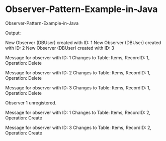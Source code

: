 # Observer-Pattern-Example-in-Java
Observer-Pattern-Example-in-Java

Output:

New Observer (DBUser) created with ID: 1
New Observer (DBUser) created with ID: 2
New Observer (DBUser) created with ID: 3

Message for observer with ID: 1
Changes to Table: Items, RecordID: 1, Operation: Delete

Message for observer with ID: 2
Changes to Table: Items, RecordID: 1, Operation: Delete

Message for observer with ID: 3
Changes to Table: Items, RecordID: 1, Operation: Delete

Observer 1 unregistered.

Message for observer with ID: 1
Changes to Table: Items, RecordID: 2, Operation: Create

Message for observer with ID: 3
Changes to Table: Items, RecordID: 2, Operation: Create
